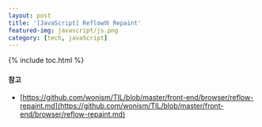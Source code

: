 ```yaml
---
layout: post
title: '[JavaScript] Reflow와 Repaint'
featured-img: javascript/js.png
category: [tech, javaScript]
---
```

{% include toc.html %}

#### 참고
- [https://github.com/wonism/TIL/blob/master/front-end/browser/reflow-repaint.md](https://github.com/wonism/TIL/blob/master/front-end/browser/reflow-repaint.md)
